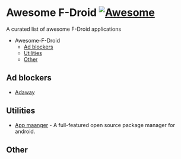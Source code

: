 # Awesome F-Droid [![Awesome](https://cdn.rawgit.com/sindresorhus/awesome/d7305f38d29fed78fa85652e3a63e154dd8e8829/media/badge.svg)](https://github.com/sindresorhus/awesome)

A curated list of awesome F-Droid applications

- Awesome-F-Droid
  - [Ad blockers](#ad-blockers)
  - [Utilities](#utilities)
  - [Other](#other)

## Ad blockers

- [Adaway](https://f-droid.org/fr/packages/org.adaway/)

## Utilities

- [App maanger](https://f-droid.org/packages/io.github.muntashirakon.AppManager/) - A full-featured open source package manager for android. 

## Other
